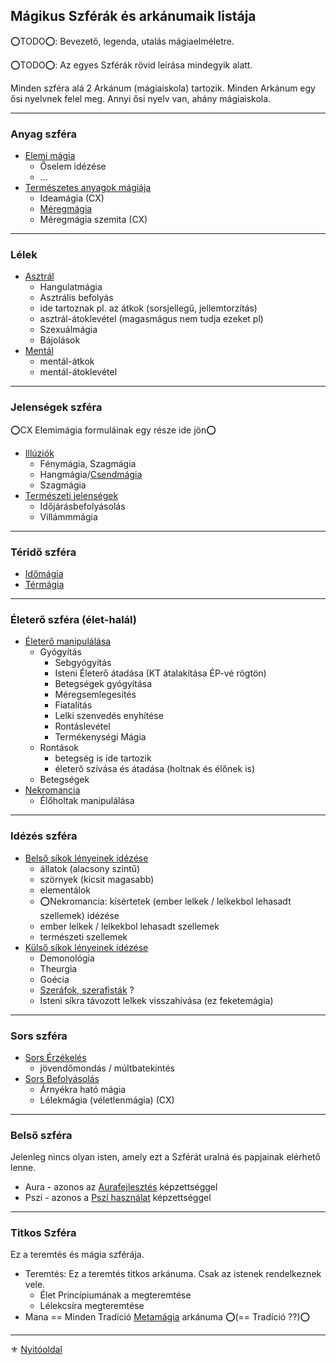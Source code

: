 ## Mágikus Szférák és arkánumaik listája

⭕TODO⭕: Bevezető, legenda, utalás mágiaelméletre.

⭕TODO⭕: Az egyes Szférák rövid leírása mindegyik alatt.

Minden szféra alá 2 Arkánum (mágiaiskola) tartozik. Minden Arkánum egy ősi nyelvnek felel meg.
Annyi ősi nyelv van, ahány mágiaiskola.

---
### Anyag szféra

- [Elemi mágia](kepzettsegek.arkanumok/elemi_magia.md)
  - Őselem idézése
  - ...
- [Természetes anyagok mágiája](kepzettsegek.arkanumok/termeszetes.anyagok.magiaja.md)
  - Ideamágia (CX)
  - [Méregmágia](kepzettsegek.arkanumok/termeszetes.anyagok.magiaja.md#méregmágia)
  - Méregmágia szemita (CX)

---
### Lélek

- [Asztrál](kepzettsegek.arkanumok/asztralmagia.md)
  - Hangulatmágia
  - Asztrális befolyás
  - ide tartoznak pl. az átkok (sorsjellegű, jellemtorzítás)
  - asztrál-átoklevétel (magasmágus nem tudja ezeket pl)
  - Szexuálmágia
  - Bájolások
- [Mentál](kepzettsegek.arkanumok/mentalmagia.md)
  - mentál-átkok
  - mentál-átoklevétel

---
### Jelenségek szféra

⭕CX Elemimágia formuláinak egy része ide jön⭕

- [Illúziók](kepzettsegek.arkanumok/illuziok.md)
  - Fénymágia, Szagmágia
  - Hangmágia/[Csendmágia](https://github.com/kaktusztea/km100/wiki/RAW.magia#csendmágia)
  - Szagmágia
- [Természeti jelenségek](kepzettsegek.arkanumok/termeszeti.jelensegek.md)
  - Időjárásbefolyásolás
  - Villámmmágia

---
### Téridő szféra

- [Időmágia](kepzettsegek.arkanumok/idomagia.md)
- [Térmágia](kepzettsegek.arkanumok/termagia.md)

---
### Életerő szféra (élet-halál)

- [Életerő manipulálása](kepzettsegek.arkanumok/eletero.manipulalasa.md)
  - Gyógyítás
    - Sebgyógyítás
    - Isteni Életerő átadása (KT átalakítása ÉP-vé rögtön)
    - Betegségek gyógyítása
    - Méregsemlegesítés
    - Fiatalítás
    - Lelki szenvedés enyhítése
    - Rontáslevétel
    - Termékenységi Mágia
  - Rontások
    - betegség is ide tartozik
    - életerő szívása és átadása (holtnak és élőnek is)
  - Betegségek
- [Nekromancia](kepzettsegek.arkanumok/nekromancia.md)
  - Élőholtak manipulálása

---
### Idézés szféra

- [Belső síkok lényeinek idézése](kepzettsegek.arkanumok/idezes.belso.sikok.md)
  - állatok (alacsony szintű)
  - szörnyek (kicsit magasabb)
  - elementálok
  - ⭕Nekromancia: kísértetek (ember lelkek / lelkekbol lehasadt szellemek) idézése
  - ember lelkek / lelkekbol lehasadt szellemek
  - természeti szellemek
- [Külső síkok lényeinek idézése](kepzettsegek.arkanumok/idezes.kulso.sikok.md)
  - Demonológia
  - Theurgia
  - Goécia
  - [Szeráfok, szerafisták](https://github.com/kaktusztea/km100/wiki/RAW.magia#szer%C3%A1fi-m%C3%A1gi%C3%A1k) ?
  - Isteni síkra távozott lelkek visszahívása (ez feketemágia)

---
### Sors szféra

- [Sors Érzékelés](kepzettsegek.arkanumok/sors.erzekeles.md)
  - jövendőmondás / múltbatekintés
- [Sors Befolyásolás](kepzettsegek.arkanumok/sors.befolyasolas.md)
  - Árnyékra ható mágia
  - Lélekmágia (véletlenmágia) (CX)

---
### Belső szféra

Jelenleg nincs olyan isten, amely ezt a Szférát uralná és papjainak elérhető lenne.

- Aura - azonos az [Aurafejlesztés](kepzettsegek.misztikus/aurafejlesztes.md) képzettséggel
- Pszí - azonos a [Pszí használat](kepzettsegek.misztikus/pszi_hasznalat.md) képzettséggel

---
### Titkos Szféra

Ez a teremtés és mágia szférája. 

- Teremtés: Ez a teremtés titkos arkánuma. Csak az istenek rendelkeznek vele.
  - Élet Princípiumának a megteremtése
  - Lélekcsíra megteremtése
- Mana == Minden Tradíció [Metamágia](kepzettsegek.arkanumok/metamagia.md) arkánuma ⭕(== Tradíció ??)⭕

---

⚜️ [Nyitóoldal](start.md)
